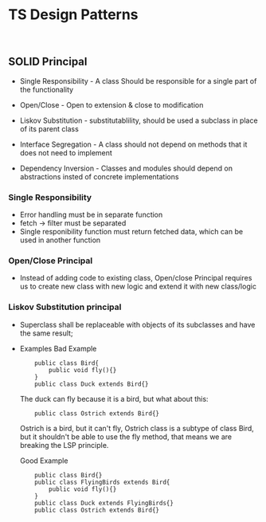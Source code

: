 # TS Design Patterns

<br/>

## SOLID Principal
- Single Responsibility - A class Should be responsible for a single part of the functionality

- Open/Close - Open to extension & close to modification       

- Liskov Substitution - substitutablility, should be used a subclass in place of its parent class

- Interface Segregation - A class should not depend on methods that it does not need to implement

- Dependency Inversion - Classes and modules should depend on abstractions insted of concrete implementations

### Single Responsibility
- Error handling must be in separate function
- fetch -> filter must be separated
- Single responibility function must return fetched data, which can be used in another function

### Open/Close Principal
- Instead of adding code to existing class, Open/close Principal requires us to create new class with new logic and extend it with new class/logic

### Liskov Substitution principal
- Superclass shall be replaceable with objects of its subclasses and have the same result;
- Examples
    Bad Example
    ```
        public class Bird{
            public void fly(){}
        }
        public class Duck extends Bird{}
    ```
    The duck can fly because it is a bird, but what about this:
    ```
        public class Ostrich extends Bird{}
    ```
    Ostrich is a bird, but it can't fly, Ostrich class is a subtype of class Bird, but it shouldn't be able to use the fly method, that means we are breaking the LSP principle.

    Good Example
    ```
        public class Bird{}
        public class FlyingBirds extends Bird{
            public void fly(){}
        }
        public class Duck extends FlyingBirds{}
        public class Ostrich extends Bird{} 
    ```